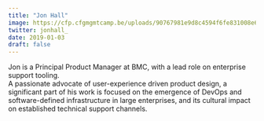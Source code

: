 ```yaml
---
title: "Jon Hall"
image: https://cfp.cfgmgmtcamp.be/uploads/90767981e9d8c4594f6fe831008e6cf5e2196dd8ed7f2af489.jpeg
twitter: jonhall_
date: 2019-01-03
draft: false
---
```


Jon is a Principal Product Manager at BMC, with a lead role on enterprise support tooling.  
A passionate advocate of user-experience driven product design,
a significant part of his work is focused on the emergence of DevOps and software-defined infrastructure in large enterprises,
and its cultural impact on established technical support channels.  

